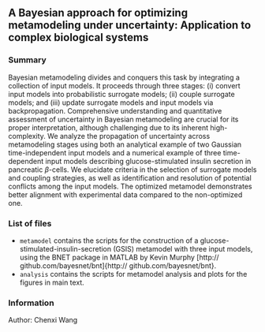 ## A Bayesian approach for optimizing metamodeling under uncertainty: Application to complex biological systems

### Summary
Bayesian metamodeling divides and conquers this task by integrating a collection of input models. It proceeds through three stages: (i) convert input models into probabilistic surrogate models; (ii) couple surrogate models; and (iii) update surrogate models and input models via backpropagation. Comprehensive understanding and quantitative assessment of uncertainty in Bayesian metamodeling are crucial for its proper interpretation, although challenging due to its inherent high-complexity. We analyze the propagation of uncertainty across metamodeling stages using both an analytical example of two Gaussian time-independent input models and a numerical example of three time-dependent input models describing glucose-stimulated insulin secretion in pancreatic $\beta$-cells. We elucidate criteria in the selection of surrogate models and coupling strategies, as well as identification and resolution of potential conflicts among the input models. The optimized metamodel demonstrates better alignment with experimental data compared to the non-optimized one. 

### List of files
- ``metamodel`` contains the scripts for the construction of a glucose-stimulated-insulin-secretion (GSIS) metamodel with three input models, using the BNET package in MATLAB by Kevin Murphy [http:// github.com/bayesnet/bnt]{http:// github.com/bayesnet/bnt}. 
- ``analysis`` contains the scripts for metamodel analysis and plots for the figures in main text.


### Information
Author: Chenxi Wang
